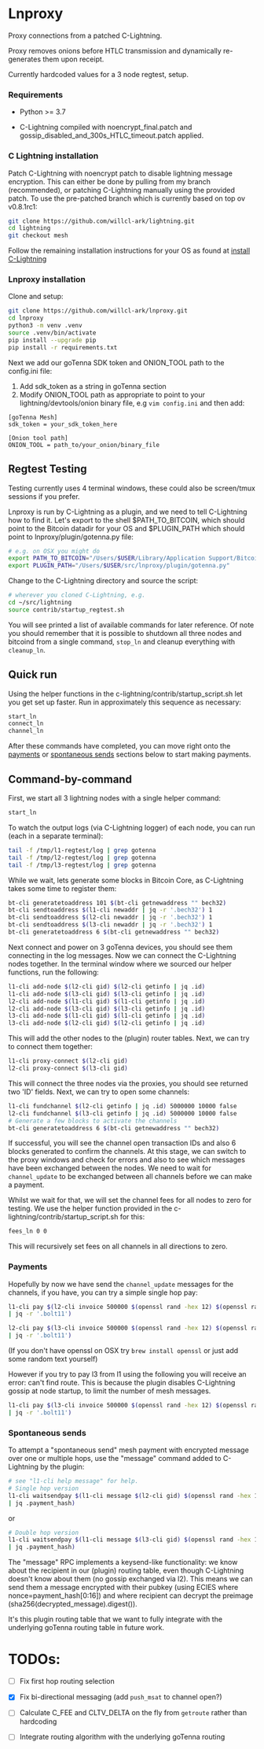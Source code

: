 # Lnproxy

Proxy connections from a patched C-Lightning.

Proxy removes onions before HTLC transmission and dynamically re-generates them upon receipt.

Currently hardcoded values for a 3 node regtest, setup. 

### Requirements

* Python >= 3.7
    
* C-Lightning compiled with noencrypt_final.patch and gossip_disabled_and_300s_HTLC_timeout.patch applied.


### C Lightning installation

Patch C-Lightning with noencrypt patch to disable lightning message encryption. This can either be done by pulling from my branch (recommended), or patching C-Lightning manually using the provided patch. To use the pre-patched branch which is currently based on top ov v0.8.1rc1:

```bash
git clone https://github.com/willcl-ark/lightning.git
cd lightning
git checkout mesh
```

Follow the remaining installation instructions for your OS as found at [install C-Lightning](https://github.com/willcl-ark/lightning/blob/noencrypt-mesh/doc/INSTALL.md)


### Lnproxy installation

Clone and setup:

```bash
git clone https://github.com/willcl-ark/lnproxy.git
cd lnproxy
python3 -m venv .venv
source .venv/bin/activate
pip install --upgrade pip
pip install -r requirements.txt
```
    
Next we add our goTenna SDK token and ONION_TOOL path to the config.ini file:

1) Add sdk_token as a string in goTenna section
2) Modify ONION_TOOL path as appropriate to point to your lightning/devtools/onion 
   binary file, e.g `vim config.ini` and then add:
                
```text
[goTenna Mesh]
sdk_token = your_sdk_token_here

[Onion tool path]
ONION_TOOL = path_to/your_onion/binary_file
```            


## Regtest Testing

Testing currently uses 4 terminal windows, these could also be screen/tmux sessions if you prefer.

Lnproxy is run by C-Lightning as a plugin, and we need to tell C-Lightning how to find it. Let's export to the shell $PATH_TO_BITCOIN, which should point to the Bitcoin datadir for your OS and $PLUGIN_PATH which should point to lnproxy/plugin/gotenna.py file:

```bash
# e.g. on OSX you might do
export PATH_TO_BITCOIN="/Users/$USER/Library/Application Support/Bitcoin"
export PLUGIN_PATH="/Users/$USER/src/lnproxy/plugin/gotenna.py"
```
    
Change to the C-Lightning directory and source the script:

```bash
# wherever you cloned C-Lightning, e.g.
cd ~/src/lightning
source contrib/startup_regtest.sh
```

You will see printed a list of available commands for later reference. Of note you should remember that it is possible to shutdown all three nodes and bitcoind from a single command, `stop_ln` and cleanup everything with `cleanup_ln`.


## Quick run

Using the helper functions in the c-lightning/contrib/startup_script.sh let you get set up faster. Run in approximately this sequence as necessary:

```bash
start_ln
connect_ln
channel_ln
```
    
After these commands have completed, you can move right onto the [payments](#payments) or [spontaneous sends](#spontaneous-sends) sections below to start making payments.


## Command-by-command

First, we start all 3 lightning nodes with a single helper command:

```bash
start_ln
```
    
To watch the output logs (via C-Lightning logger) of each node, you can run (each in a separate terminal):

```bash
tail -f /tmp/l1-regtest/log | grep gotenna
tail -f /tmp/l2-regtest/log | grep gotenna
tail -f /tmp/l3-regtest/log | grep gotenna
```

While we wait, lets generate some blocks in Bitcoin Core, as C-Lightning takes some time to register them:

```bash
bt-cli generatetoaddress 101 $(bt-cli getnewaddress "" bech32)
bt-cli sendtoaddress $(l1-cli newaddr | jq -r '.bech32') 1
bt-cli sendtoaddress $(l2-cli newaddr | jq -r '.bech32') 1
bt-cli sendtoaddress $(l3-cli newaddr | jq -r '.bech32') 1
bt-cli generatetoaddress 6 $(bt-cli getnewaddress "" bech32)
```
    
Next connect and power on 3 goTenna devices, you should see them connecting in the log messages. Now we can connect the C-Lightning nodes together. In the terminal window where we sourced our helper functions, run the following:

```bash
l1-cli add-node $(l2-cli gid) $(l2-cli getinfo | jq .id)
l1-cli add-node $(l3-cli gid) $(l3-cli getinfo | jq .id)
l2-cli add-node $(l1-cli gid) $(l1-cli getinfo | jq .id)
l2-cli add-node $(l3-cli gid) $(l3-cli getinfo | jq .id)
l3-cli add-node $(l1-cli gid) $(l1-cli getinfo | jq .id)
l3-cli add-node $(l2-cli gid) $(l2-cli getinfo | jq .id)
```

This will add the other nodes to the (plugin) router tables. Next, we can try to connect them together:

```bash
l1-cli proxy-connect $(l2-cli gid)
l2-cli proxy-connect $(l3-cli gid)
```

This will connect the three nodes via the proxies, you should see returned two 'ID' fields. Next, we can try to open some channels:

```bash
l1-cli fundchannel $(l2-cli getinfo | jq .id) 5000000 10000 false
l2-cli fundchannel $(l3-cli getinfo | jq .id) 5000000 10000 false
# Generate a few blocks to activate the channels
bt-cli generatetoaddress 6 $(bt-cli getnewaddress "" bech32)
```
    
If successful, you will see the channel open transaction IDs and also 6 blocks generated to confirm the channels. At this stage, we can switch to the proxy windows and check for errors and also to see which messages have been exchanged between the nodes. We need to wait for `channel_update` to be exchanged between all channels before we can make a payment. 

Whilst we wait for that, we will set the channel fees for all nodes to zero for testing. We use the helper function provided in the c-lightning/contrib/startup_script.sh for this:

```bash
fees_ln 0 0
```
    
This will recursively set fees on all channels in all directions to zero.

### Payments

Hopefully by now we have send the `channel_update` messages for the channels, if you have, you can try a simple single hop pay:

```bash
l1-cli pay $(l2-cli invoice 500000 $(openssl rand -hex 12) $(openssl rand -hex 12) \
| jq -r '.bolt11')

l2-cli pay $(l3-cli invoice 500000 $(openssl rand -hex 12) $(openssl rand -hex 12) \
| jq -r '.bolt11')
```

(If you don't have openssl on OSX try `brew install openssl` or just add some random text yourself)

However if you try to pay l3 from l1 using the following you will receive an error: can't find route. This is because the plugin disables C-Lightning gossip at node startup, to limit the number of mesh messages.

```bash
l1-cli pay $(l3-cli invoice 500000 $(openssl rand -hex 12) $(openssl rand -hex 12) \
| jq -r '.bolt11')
```

### Spontaneous sends

To attempt a "spontaneous send" mesh payment with encrypted message over one or multiple hops, use the "message" command added to C-Lightning by the plugin:

```bash
# see "l1-cli help message" for help.
# Single hop version
l1-cli waitsendpay $(l1-cli message $(l2-cli gid) $(openssl rand -hex 12) 100000 \
| jq .payment_hash)
```

or
    
```bash
# Double hop version
l1-cli waitsendpay $(l1-cli message $(l3-cli gid) $(openssl rand -hex 12) 100000 \
| jq .payment_hash)
```
    
The "message" RPC implements a keysend-like functionality: we know about the recipient in our (plugin) routing table, even though C-Lightning doesn't know about them (no gossip exchanged via l2). This means we can send them a message encrypted with their pubkey (using ECIES where nonce=payment_hash[0:16]) and where recipient can decrypt the preimage (sha256(decrypted_message).digest()).

It's this plugin routing table that we want to fully integrate with the underlying goTenna routing table in future work.


# TODOs:


- [ ] Fix first hop routing selection

- [x] Fix bi-directional messaging (add `push_msat` to channel open?)

- [ ] Calculate C_FEE and CLTV_DELTA on the fly from `getroute` rather than hardcoding

- [ ] Integrate routing algorithm with the underlying goTenna routing
    
    
